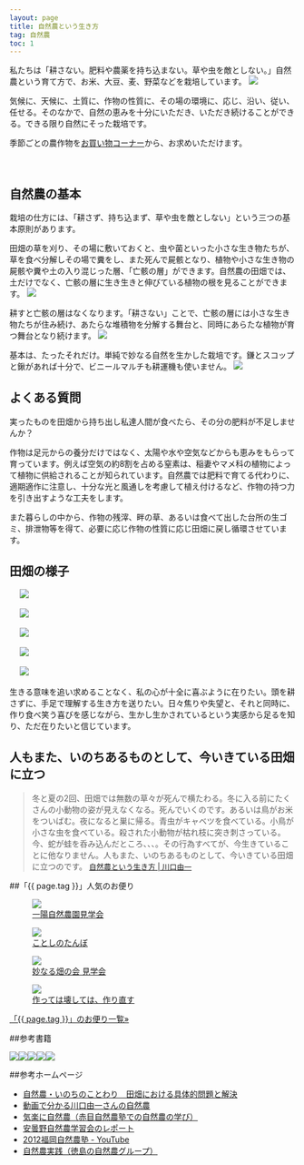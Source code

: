 ```yaml
---
layout: page
title: 自然農という生き方
tag: 自然農
toc: 1
---
```


私たちは「耕さない。肥料や農薬を持ち込まない。草や虫を敵としない。」自然農という育て方で、お米、大豆、麦、野菜などを栽培しています。
![](https://kobapan.com/f/9577520268_c0c7e03b97.jpg)

気候に、天候に、土質に、作物の性質に、その場の環境に、応じ、沿い、従い、任せる。そのなかで、自然の恵みを十分にいただき、いただき続けることができる。できる限り自然にそった栽培です。

季節ごとの農作物を<a href="http://kobapan.com/hanbai">お買い物コーナー</a>から、お求めいただけます。


　
　

## 自然農の基本

栽培の仕方には、「耕さず、持ち込まず、草や虫を敵としない」という三つの基本原則があります。

田畑の草を刈り、その場に敷いておくと、虫や菌といった小さな生き物たちが、草を食べ分解しその場で糞をし、また死んで屍骸となり、植物や小さな生き物の屍骸や糞や土の入り混じった層、「亡骸の層」ができます。自然農の田畑では、土だけでなく、亡骸の層に生き生きと伸びている植物の根を見ることができます。
![](https://kobapan.com/f/7104076721_76094f8dbc.jpg)

耕すと亡骸の層はなくなります。「耕さない」ことで、亡骸の層には小さな生き物たちが住み続け、あたらな堆積物を分解する舞台と、同時にあらたな植物が育つ舞台となり続けます。
![](https://kobapan.com/f/7313622392_73b8e26ec2.jpg)

基本は、たったそれだけ。単純で妙なる自然を生かした栽培です。鎌とスコップと鍬があれば十分で、ビニールマルチも耕運機も使いません。
![](https://kobapan.com/f/8121253730_5c3bda7fbe.jpg)


## よくある質問

実ったものを田畑から持ち出し私達人間が食べたら、その分の肥料が不足しませんか？

作物は足元からの養分だけではなく、太陽や水や空気などからも恵みをもらって育っています。例えば空気の約8割を占める窒素は、稲妻やマメ科の植物によって植物に供給されることが知られています。自然農では肥料で育てる代わりに、適期適作に注意し、十分な光と風通しを考慮して植え付けるなど、作物の持つ力を引き出すような工夫をします。

また暮らしの中から、作物の残滓、畔の草、あるいは食べて出した台所の生ゴミ、排泄物等を得て、必要に応じ作物の性質に応じ田畑に戻し循環させています。


## 田畑の様子

　
![](https://kobapan.com/f/30874430792_930e39d289.jpg)

　
![](https://kobapan.com/f/6123726736_bfb880bb87.jpg)

　
![](https://kobapan.com/f/6239215123_7bec91a2a2.jpg)

　
![](https://kobapan.com/f/10068235024_115a97613c.jpg)

　
![](https://kobapan.com/f/9683731217_46eee00643.jpg)


生きる意味を追い求めることなく、私の心が十全に喜ぶように在りたい。頭を耕さずに、手足で理解する生き方を送りたい。日々焦りや失望と、それと同時に、作り食べ笑う喜びを感じながら、生かし生かされているという実感から足るを知り、ただ在りたいと信じています。


## 人もまた、いのちあるものとして、今いきている田畑に立つ

> 冬と夏の2回、田畑では無数の草々が死んで横たわる。冬に入る前にたくさんの小動物の姿が見えなくなる。死んでいくのです。あるいは鳥がお米をついばむ。夜になると巣に帰る。青虫がキャベツを食べている。小鳥が小さな虫を食べている。殺された小動物が枯れ枝に突き刺さっている。今、蛇が蛙を呑み込んだところ、、、。その行為すべてが、今生きていることに他なりません。人もまた、いのちあるものとして、今いきている田畑に立つのです。
<span style="font-size:small;"><a href="http://www.amazon.co.jp/gp/product/4272320386/ref=as_li_ss_tl?ie=UTF8&camp=247&creative=7399&creativeASIN=4272320386&linkCode=as2&tag=kobapan-22">自然農という生き方 | 川口由一</a></span>


##「{{ page.tag }}」人気のお便り
<figure class="related-post"><a href="http://kobapan.com/blog/2016/01/18/taenaru-hatake.html"><img src="https://kobapan.com/f/23971643373_3b6661e638.jpg"/></a><figcaption><a href="http://kobapan.com/blog/2016/01/18/taenaru-hatake.html">一陽自然農園見学会</a></figcaption></figure><figure class="related-post"><a href="http://kobapan.com/blog/2016/06/29/tanbo.html"><img src="https://kobapan.com/f/27899832386_2b0f1d1e5a.jpg"/></a><figcaption><a href="http://kobapan.com/blog/2016/06/29/tanbo.html">ことしのたんぼ</a></figcaption></figure><figure class="related-post"><a href="http://kobapan.com/blog/2015/03/06/taenaru-hatake.html"><img src="https://kobapan.com/f/16525178297_de5bbe721c.jpg"/></a><figcaption><a href="http://kobapan.com/blog/2015/03/06/taenaru-hatake.html">妙なる畑の会 見学会</a></figcaption></figure><figure class="related-post"><a href="http://kobapan.com/blog/2016/05/09/kowasu.html"><img src="http://ecx.images-amazon.com/images/I/514PYS0PFHL._SX333_BO1,204,203,200_.jpg"/></a><figcaption><a href="http://kobapan.com/blog/2016/05/09/kowasu.html">作っては壊しては、作り直す</a></figcaption></figure>
<p style="clear:both;"><a href="{{site.url}}/tags/{{ page.tag }}">「{{ page.tag }}」のお便り一覧&raquo;</a></p>


##参考書籍

<a href="http://www.amazon.co.jp/gp/product/4272320386/ref=as_li_ss_il?ie=UTF8&camp=247&creative=7399&creativeASIN=4272320386&linkCode=as2&tag=kbysh-22"><img border="0" src="https://images-na.ssl-images-amazon.com/images/I/51CvSIKSSjL._SX351_BO1,204,203,200_.jpg" class="amazon-img" class="amazon-img"></a><a href="http://www.amazon.co.jp/gp/product/4883402819/ref=as_li_ss_il?ie=UTF8&camp=247&creative=7399&creativeASIN=4883402819&linkCode=as2&tag=kbysh-22"><img border="0" src="https://images-na.ssl-images-amazon.com/images/I/51X0ucAaGnL.jpg" class="amazon-img"></a><a href="http://www.amazon.co.jp/gp/product/4796677909/ref=as_li_ss_il?ie=UTF8&camp=247&creative=7399&creativeASIN=4796677909&linkCode=as2&tag=kbysh-22"><img border="0" src="https://images-na.ssl-images-amazon.com/images/I/51nyUayL89L._SX344_BO1,204,203,200_.jpg" class="amazon-img" ></a><a href="http://www.amazon.co.jp/gp/product/4883402754/ref=as_li_ss_il?ie=UTF8&camp=247&creative=7399&creativeASIN=4883402754&linkCode=as2&tag=kbysh-22"><img border="0" src="https://images-na.ssl-images-amazon.com/images/I/51udMP6NGWL._SX351_BO1,204,203,200_.jpg" class="amazon-img"></a><a href="http://www.amazon.co.jp/gp/product/4861241243/ref=as_li_ss_il?ie=UTF8&camp=247&creative=7399&creativeASIN=4861241243&linkCode=as2&tag=kbysh-22"><img border="0" src="https://images-na.ssl-images-amazon.com/images/I/51xsAAO%2B%2BkL._SX352_BO1,204,203,200_.jpg" class="amazon-img"></a>


##参考ホームページ
- [自然農・いのちのことわり　田畑における具体的問題と解決](https://shizen-nou.jimdo.com/)
- [動画で分かる川口由一さんの自然農](http://shizennou.info/?cat=3)
- [気楽に自然農（赤目自然農塾での自然農の学び）](http://iwazumi.sakura.ne.jp/)
- [安曇野自然農学習会のレポート](http://www.ultraman.gr.jp/sizennou/)
- [2012福岡自然農塾 - YouTube](https://www.youtube.com/playlist?list=PL2Bgc7LgRMGnH8BknBGn0jtnoNJjSzq8p)
- [自然農実践（徳島の自然農グループ）](http://www1.linkclub.or.jp/~amal/)
